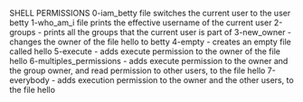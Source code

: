 SHELL PERMISSIONS
0-iam_betty file switches the current user to the user betty
1-who_am_i file prints the effective username of the current user
2-groups - prints all the groups that the current user is part of
3-new_owner - changes the owner of the file hello to betty
4-empty - creates an empty file called hello
5-execute - adds execute permission to the owner of the file hello
6-multiples_permissions -  adds execute permission to the owner and the group owner, and read permission to other users, to the file hello
7-everybody - adds execution permission to the owner and the other users, to the file hello
